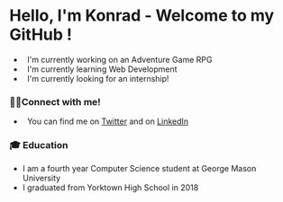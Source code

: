 # Hello, I'm **Konrad** - Welcome to my GitHub !

- &nbsp; I'm currently working on an Adventure Game RPG
- &nbsp; I'm currently learning Web Development
- &nbsp; I'm currently looking for an internship!  

### 🧑‍💻Connect with me!
- &nbsp; You can find me on [Twitter](https://twitter.com/kbledows) and on [LinkedIn](https://www.linkedin.com/in/konrad-bledowski-59482a1a1/)

### 🎓 Education
- I am a fourth year Computer Science student at George Mason University
- I graduated from Yorktown High School in 2018
